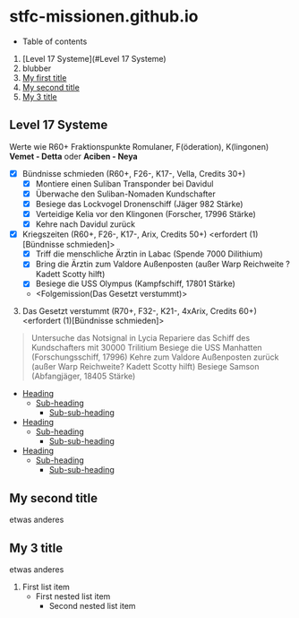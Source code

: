 # stfc-missionen.github.io

* Table of contents

1. [Level 17 Systeme](#Level 17 Systeme)
2. blubber
3. [My first title](#my-first-title)
4. [My second title](#my-second-title)
5. [My 3 title](#My-3-title)

## Level 17 Systeme
Werte wie R60+ Fraktionspunkte Romulaner, F(öderation), K(lingonen) 
__**Vemet - Detta**__ oder __**Aciben - Neya**__
- [x] Bündnisse schmieden (R60+, F26-, K17-, Vella, Credits 30+)
  - [x] Montiere einen Suliban Transponder bei Davidul
  - [x] Überwache den Suliban-Nomaden Kundschafter
  - [x] Besiege das Lockvogel Dronenschiff (Jäger 982 Stärke)
  - [x] Verteidige Kelia vor den Klingonen (Forscher, 17996 Stärke)
  - [x] Kehre nach Davidul zurück

- [x] Kriegszeiten (R60+, F26-, K17-, Arix, Credits 50+) <erfordert (1) [Bündnisse schmieden]>
  - [x] Triff die menschliche Ärztin in Labac (Spende 7000 Dilithium)
  - [x] Bring die Ärztin zum Valdore Außenposten (außer Warp Reichweite ? Kadett Scotty hilft)
  - [x] Besiege die USS Olympus (Kampfschiff, 17801 Stärke)
  - <Folgemission(Das Gesetzt verstummt)>

3. Das Gesetzt verstummt (R70+, F32-, K21-, 4xArix, Credits 60+) <erfordert (1)[Bündnisse schmieden]>
> Untersuche das Notsignal in Lycia
> Repariere das Schiff des Kundschafters mit 30000 Trilitium
> Besiege die USS Manhatten (Forschungsschiff, 17996)
> Kehre zum Valdore Außenposten zurück (außer Warp Reichweite? Kadett Scotty hilft)
> Besiege Samson (Abfangjäger, 18405 Stärke)



- [Heading](#heading)
  * [Sub-heading](#sub-heading)
    + [Sub-sub-heading](#sub-sub-heading)
- [Heading](#heading-1)
  * [Sub-heading](#sub-heading-1)
    + [Sub-sub-heading](#sub-sub-heading-1)
- [Heading](#heading-2)
  * [Sub-heading](#sub-heading-2)
    + [Sub-sub-heading](#sub-sub-heading-2)

## My second title
etwas anderes

## My 3 title
etwas anderes

1. First list item
    - First nested list item
      - Second nested list item
